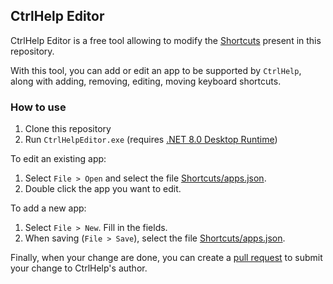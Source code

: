 ## CtrlHelp Editor

CtrlHelp Editor is a free tool allowing to modify the [Shortcuts](../../Shortcuts/) present in this repository.

With this tool, you can add or edit an app to be supported by `CtrlHelp`, along with adding, removing, editing, moving keyboard shortcuts.

### How to use

1. Clone this repository
1. Run `CtrlHelpEditor.exe` (requires [.NET 8.0 Desktop Runtime](https://dotnet.microsoft.com/en-us/download/dotnet/8.0))

To edit an existing app:
1. Select `File > Open` and select the file [Shortcuts/apps.json](../../Shortcuts/apps.json).
1. Double click the app you want to edit.

To add a new app:
1. Select `File > New`. Fill in the fields.
1. When saving (`File > Save`), select the file [Shortcuts/apps.json](../../Shortcuts/apps.json).

Finally, when your change are done, you can create a [pull request](https://github.com/veler/CtrlHelpApp/pulls) to submit your change to CtrlHelp's author.
